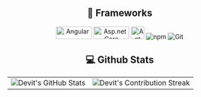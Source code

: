 <h2 align="center" class="section-heading">🔧 Frameworks</h2>
<div align="center">
  <img width="80px" height="28px" src="https://res.infoq.com/news/2024/01/angular-17-new-branding/en/headerimage/header-1704652449727.jpg" alt="Angular"/>
  <img width="80px" height="28px" src="https://th.bing.com/th/id/R.d91224bab3891cb8e372b3d9e0b9b318?rik=AfAvwyhgcJMIkg&pid=ImgRaw&r=0" alt="Asp.net Core"/>
  <img width="30px" height="28px" src="https://th.bing.com/th/id/OIP.ExZVs3L0ArLkpNcXKNi30QAAAA?pid=ImgDet&w=206&h=206&c=7&dpr=1.5" alt="Ant Design"/>
  <img src="https://img.shields.io/badge/npm-CB3837?style=for-the-badge&logo=npm&logoColor=white" alt="npm"/>
  <img src="https://img.shields.io/badge/Git-F05032?style=for-the-badge&logo=git&logoColor=white" alt="Git"/>
</div>

<div align="center">
<h2 align="center" class="section-heading"> 💻 Github Stats</h2>
 <table align="center" width="100%" height="100%" >
    <tr>
       <td><img style="border: none;" src="https://github-profile-summary-cards.vercel.app/api/cards/profile-details?username=devitrithy&theme=github_dark" alt="Devit's GitHub Stats"/></td>   
       <td><img style="border: none;" src="https://github-readme-streak-stats.herokuapp.com/?user=devitrithy&theme=merko" alt="Devit's Contribution Streak"/></td>
    </tr>
 </table>

 <table align="center" width="100%" height="100%" >
    <tr>
        <td><img style="border: none;" src="https://github-profile-summary-cards.vercel.app/api/cards/stats?username=devitrithy&theme=github_dark" alt="Devit's GitHub Stats"/></td>
        <td><img style="border: none;" src="https://github-profile-summary-cards.vercel.app/api/cards/productive-time?username=devitrithy&theme=github_dark&utcOffset=10" alt="Zane's GitHub Stats"/>
        <td><img style="border: none;" src="https://github-profile-summary-cards.vercel.app/api/cards/repos-per-language?username=devitrithy&theme=github_dark" alt="Zane's GitHub Stats"/></td>
        <td><img style="border: none;" src="https://github-profile-summary-cards.vercel.app/api/cards/most-commit-language?username=devitrithy&theme=github_dark" alt="Zane's GitHub Stats"/></td>
    </tr>
 </table>
